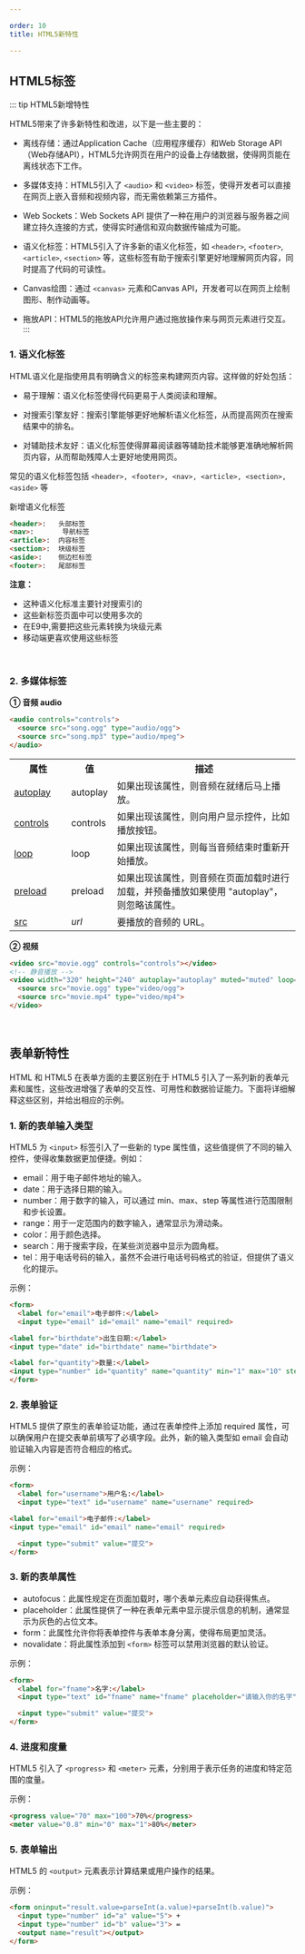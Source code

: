 ```yaml
---

order: 10
title: HTML5新特性

---
```


## HTML5标签

::: tip HTML5新增特性

HTML5带来了许多新特性和改进，以下是一些主要的：

- 离线存储：通过Application Cache（应用程序缓存）和Web Storage API（Web存储API），HTML5允许网页在用户的设备上存储数据，使得网页能在离线状态下工作。

- 多媒体支持：HTML5引入了 `<audio>` 和 `<video>` 标签，使得开发者可以直接在网页上嵌入音频和视频内容，而无需依赖第三方插件。

- Web Sockets：Web Sockets API 提供了一种在用户的浏览器与服务器之间建立持久连接的方式，使得实时通信和双向数据传输成为可能。

- 语义化标签：HTML5引入了许多新的语义化标签，如 `<header>`, `<footer>`, `<article>`, `<section>` 等，这些标签有助于搜索引擎更好地理解网页内容，同时提高了代码的可读性。

- Canvas绘图：通过 `<canvas>` 元素和Canvas API，开发者可以在网页上绘制图形、制作动画等。

- 拖放API：HTML5的拖放API允许用户通过拖放操作来与网页元素进行交互。
:::



### 1. 语义化标签

HTML语义化是指使用具有明确含义的标签来构建网页内容。这样做的好处包括：

- 易于理解：语义化标签使得代码更易于人类阅读和理解。

- 对搜索引擎友好：搜索引擎能够更好地解析语义化标签，从而提高网页在搜索结果中的排名。

- 对辅助技术友好：语义化标签使得屏幕阅读器等辅助技术能够更准确地解析网页内容，从而帮助残障人士更好地使用网页。

常见的语义化标签包括 `<header>, <footer>, <nav>, <article>, <section>, <aside>` 等


新增语义化标签
```html
<header>:   头部标签
<nav>:       导航标签
<article>:  内容标签
<section>:  块级标签
<aside>:    侧边栏标签
<footer>:   尾部标签
```

**注意：**
- 这种语义化标准主要针对搜索引的
- 这些新标签页面中可以使用多次的
- 在E9中,需要把这些元素转换为块级元素
- 移动端更喜欢使用这些标签

<br/>



### 2. 多媒体标签

**① 音频 audio**
```html
<audio controls="controls">
  <source src="song.ogg" type="audio/ogg">
  <source src="song.mp3" type="audio/mpeg">
</audio>
```

<table class="dataintable"> 
  <tbody><tr>
    <th style="width:20%;">属性</th>
    <th style="width:16%;">值</th>
    <th>描述</th>
  </tr>
  <tr>
    <td class="html5_new"><a href="/tags/att_audio_autoplay.asp" title="HTML5 <audio> autoplay 属性">autoplay</a></td>
    <td>autoplay</td>
    <td>如果出现该属性，则音频在就绪后马上播放。</td>
  </tr>
  <tr>
    <td class="html5_new"><a href="/tags/att_audio_controls.asp" title="HTML5 <audio> controls 属性">controls</a></td>
    <td>controls</td>
    <td>如果出现该属性，则向用户显示控件，比如播放按钮。</td>
  </tr>
    <tr>
    <td class="html5_new"><a href="/tags/att_audio_loop.asp" title="HTML5 <audio> loop 属性">loop</a></td>
    <td>loop</td>
    <td>如果出现该属性，则每当音频结束时重新开始播放。</td>
  </tr>
  <tr>
    <td class="html5_new"><a href="/tags/att_audio_preload.asp" title="HTML5 <audio> preload 属性">preload</a></td>
    <td>preload</td>
    <td>如果出现该属性，则音频在页面加载时进行加载，并预备播放如果使用 "autoplay"，则忽略该属性。</td>
  </tr>
  <tr>
    <td class="html5_new"><a href="/tags/att_audio_src.asp" title="HTML5 <audio> src 属性">src</a></td>
    <td><i>url</i></td>
    <td>要播放的音频的 URL。</td>
  </tr>
</tbody></table>


**② 视频**
```html
<video src="movie.ogg" controls="controls"></video>
<!-- 静音播放 -->
<video width="320" height="240" autoplay="autoplay" muted="muted" loop="loop"> 
  <source src="movie.ogg" type="video/ogg">
  <source src="movie.mp4" type="video/mp4">
</video>
```

<br/>


## 表单新特性

HTML 和 HTML5 在表单方面的主要区别在于 HTML5 引入了一系列新的表单元素和属性，这些改进增强了表单的交互性、可用性和数据验证能力。下面将详细解释这些区别，并给出相应的示例。

### 1. 新的表单输入类型

   HTML5 为 `<input>` 标签引入了一些新的 type 属性值，这些值提供了不同的输入控件，使得收集数据更加便捷。例如：

- email：用于电子邮件地址的输入。
- date：用于选择日期的输入。
- number：用于数字的输入，可以通过 min、max、step 等属性进行范围限制和步长设置。
- range：用于一定范围内的数字输入，通常显示为滑动条。
- color：用于颜色选择。
- search：用于搜索字段，在某些浏览器中显示为圆角框。
- tel：用于电话号码的输入，虽然不会进行电话号码格式的验证，但提供了语义化的提示。

示例：

```html
<form>  
  <label for="email">电子邮件:</label>  
  <input type="email" id="email" name="email" required>  

<label for="birthdate">出生日期:</label>  
<input type="date" id="birthdate" name="birthdate">

<label for="quantity">数量:</label>  
<input type="number" id="quantity" name="quantity" min="1" max="10" step="1">
</form>
```

### 2. 表单验证

HTML5 提供了原生的表单验证功能，通过在表单控件上添加 required 属性，可以确保用户在提交表单前填写了必填字段。此外，新的输入类型如 email 会自动验证输入内容是否符合相应的格式。

示例：

```html
<form>  
  <label for="username">用户名:</label>  
  <input type="text" id="username" name="username" required>  

<label for="email">电子邮件:</label>  
<input type="email" id="email" name="email" required>

  <input type="submit" value="提交">  
</form>
```

### 3. 新的表单属性
- autofocus：此属性规定在页面加载时，哪个表单元素应自动获得焦点。
- placeholder：此属性提供了一种在表单元素中显示提示信息的机制，通常显示为灰色的占位文本。
- form：此属性允许你将表单控件与表单本身分离，使得布局更加灵活。
- novalidate：将此属性添加到 `<form>` 标签可以禁用浏览器的默认验证。

示例：

```html
<form>  
  <label for="fname">名字:</label>  
  <input type="text" id="fname" name="fname" placeholder="请输入你的名字" autofocus>  

  <input type="submit" value="提交">  
</form>
```

### 4. 进度和度量
HTML5 引入了 `<progress>` 和 `<meter>` 元素，分别用于表示任务的进度和特定范围的度量。

示例：

```html
<progress value="70" max="100">70%</progress>
<meter value="0.8" min="0" max="1">80%</meter>
```

### 5. 表单输出
   HTML5 的 `<output>` 元素表示计算结果或用户操作的结果。

示例：

```html
<form oninput="result.value=parseInt(a.value)+parseInt(b.value)">  
  <input type="number" id="a" value="5"> +  
  <input type="number" id="b" value="3"> =  
  <output name="result"></output>  
</form>
```